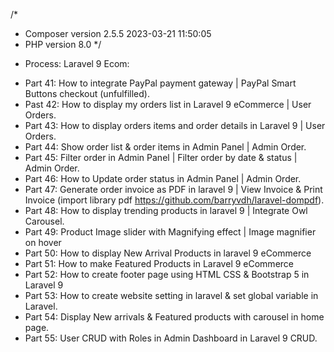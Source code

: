 /* 
* Composer version 2.5.5 2023-03-21 11:50:05
* PHP version 8.0
*/

- Process: Laravel 9 Ecom:
+ Part 41: How to integrate PayPal payment gateway | PayPal Smart Buttons checkout (unfulfilled).
+ Past 42: How to display my orders list in Laravel 9 eCommerce | User Orders.
+ Part 43: How to display orders items and order details in Laravel 9 | User Orders.
+ Part 44: Show order list & order items in Admin Panel | Admin Order.
+ Part 45: Filter order in Admin Panel | Filter order by date & status | Admin Order.
+ Part 46: How to Update order status in Admin Panel | Admin Order.
+ Part 47: Generate order invoice as PDF in laravel 9 | View Invoice & Print Invoice (import library pdf https://github.com/barryvdh/laravel-dompdf).
+ Part 48: How to display trending products in laravel 9 | Integrate Owl Carousel.
+ Part 49: Product Image slider with Magnifying effect | Image magnifier on hover
+ Part 50: How to display New Arrival Products in laravel 9 eCommerce
+ Part 51: How to make Featured Products in Laravel 9 eCommerce
+ Part 52: How to create footer page using HTML CSS & Bootstrap 5 in Laravel 9
+ Part 53: How to create website setting in laravel & set global variable in Laravel.
+ Part 54: Display New arrivals & Featured products with carousel in home page.
+ Part 55: User CRUD with Roles in Admin Dashboard in Laravel 9 CRUD.
